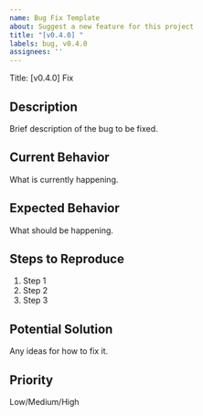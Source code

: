 ```yaml
---
name: Bug Fix Template
about: Suggest a new feature for this project
title: "[v0.4.0] "
labels: bug, v0.4.0
assignees: ''
---
```


Title: [v0.4.0] Fix <Issue Description>

## Description
Brief description of the bug to be fixed.

## Current Behavior
What is currently happening.

## Expected Behavior
What should be happening.

## Steps to Reproduce
1. Step 1
2. Step 2
3. Step 3

## Potential Solution
Any ideas for how to fix it.

## Priority
Low/Medium/High
